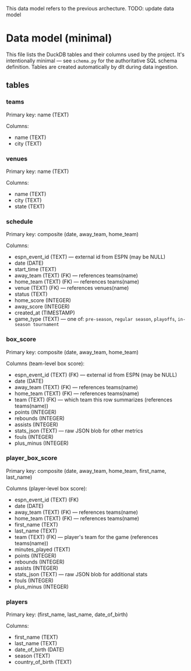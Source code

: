 This data model refers to the previous archecture. TODO: update data model

# Data model (minimal)

This file lists the DuckDB tables and their columns used by the project. It's intentionally minimal — see `schema.py` for the authoritative SQL schema definition. Tables are created automatically by dlt during data ingestion.

## tables

### teams
Primary key: name (TEXT)

Columns:
- name (TEXT)
- city (TEXT)

### venues
Primary key: name (TEXT)

Columns:
- name (TEXT)
- city (TEXT)
- state (TEXT)

### schedule
Primary key: composite (date, away_team, home_team)

Columns:
- espn_event_id (TEXT) — external id from ESPN (may be NULL)
- date (DATE)
- start_time (TEXT)
- away_team (TEXT) (FK) — references teams(name)
- home_team (TEXT) (FK) — references teams(name)
- venue (TEXT) (FK) — references venues(name)
- status (TEXT)
- home_score (INTEGER)
- away_score (INTEGER)
- created_at (TIMESTAMP)
- game_type (TEXT) — one of: `pre-season`, `regular season`, `playoffs`, `in-season tournament`

### box_score
Primary key: composite (date, away_team, home_team)

Columns (team-level box score):
- espn_event_id (TEXT) (FK) — external id from ESPN (may be NULL)
- date (DATE)
- away_team (TEXT) (FK) — references teams(name)
- home_team (TEXT) (FK) — references teams(name)
- team (TEXT) (FK) — which team this row summarizes (references teams(name))
- points (INTEGER)
- rebounds (INTEGER)
- assists (INTEGER)
- stats_json (TEXT) — raw JSON blob for other metrics
- fouls (INTEGER)
- plus_minus (INTEGER)

### player_box_score
Primary key: composite (date, away_team, home_team, first_name, last_name)

Columns (player-level box score):
- espn_event_id (TEXT) (FK)
- date (DATE)
- away_team (TEXT) (FK) — references teams(name)
- home_team (TEXT) (FK) — references teams(name)
- first_name (TEXT)
- last_name (TEXT)
- team (TEXT) (FK) — player's team for the game (references teams(name))
- minutes_played (TEXT)
- points (INTEGER)
- rebounds (INTEGER)
- assists (INTEGER)
- stats_json (TEXT) — raw JSON blob for additional stats
- fouls (INTEGER)
- plus_minus (INTEGER)

### players
Primary key: (first_name, last_name, date_of_birth)

Columns:
- first_name (TEXT)
- last_name (TEXT)
- date_of_birth (DATE)
- season (TEXT)
- country_of_birth (TEXT)
